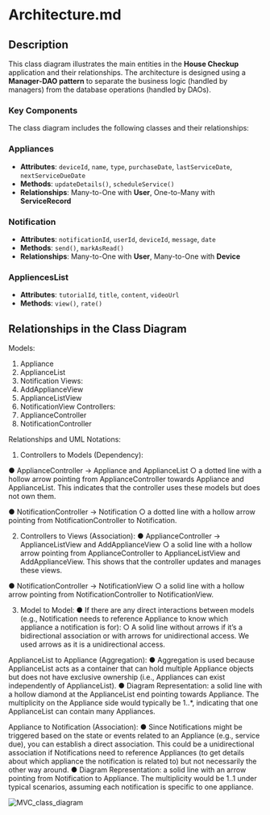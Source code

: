# Architecture.md

## Description

This class diagram illustrates the main entities in the **House Checkup** application and their relationships. The architecture is designed using a **Manager-DAO pattern** to separate the business logic (handled by managers) from the database operations (handled by DAOs).

### **Key Components**

The class diagram includes the following classes and their relationships:


### **Appliances**
- **Attributes**: `deviceId`, `name`, `type`, `purchaseDate`, `lastServiceDate`, `nextServiceDueDate`
- **Methods**: `updateDetails()`, `scheduleService()`
- **Relationships**: Many-to-One with **User**, One-to-Many with **ServiceRecord**

### **Notification**
- **Attributes**: `notificationId`, `userId`, `deviceId`, `message`, `date`
- **Methods**: `send()`, `markAsRead()`
- **Relationships**: Many-to-One with **User**, Many-to-One with **Device**

### **AppliencesList**
- **Attributes**: `tutorialId`, `title`, `content`, `videoUrl`
- **Methods**: `view()`, `rate()`


## **Relationships in the Class Diagram**

Models:
1. Appliance
2. ApplianceList 
3. Notification
Views:
1. AddApplianceView 
2. ApplianceListView 
3. NotificationView
Controllers:
1. ApplianceController
2. NotificationController


Relationships and UML Notations: 
1. Controllers to Models (Dependency):

● ApplianceController -> Appliance and ApplianceList
○ a dotted line with a hollow arrow pointing from ApplianceController towards
Appliance and ApplianceList. This indicates that the controller uses these
models but does not own them. 

● NotificationController -> Notification
○ a dotted line with a hollow arrow pointing from NotificationController to Notification.

2. Controllers to Views (Association):
● ApplianceController -> ApplianceListView and AddApplianceView
○ a solid line with a hollow arrow pointing from ApplianceController to
ApplianceListView and AddApplianceView. This shows that the controller
updates and manages these views. 

● NotificationController -> NotificationView
○ a solid line with a hollow arrow pointing from NotificationController to NotificationView.

3. Model to Model:
● If there are any direct interactions between models (e.g., Notification needs to reference Appliance to know which appliance a notification is for):
○ A solid line without arrows if it’s a bidirectional association or with arrows for unidirectional access. We used arrows as it is a unidirectional access.

ApplianceList to Appliance (Aggregation):
● Aggregation is used because ApplianceList acts as a container that can hold multiple Appliance objects but does not have exclusive ownership (i.e., Appliances can exist independently of ApplianceList).
● Diagram Representation: a solid line with a hollow diamond at the ApplianceList end pointing towards Appliance. The multiplicity on the Appliance side would typically be 1..*, indicating that one ApplianceList can contain many Appliances.

Appliance to Notification (Association):
● Since Notifications might be triggered based on the state or events related to an Appliance (e.g., service due), you can establish a direct association. This could be a unidirectional association if Notifications need to reference Appliances (to get details about which appliance the notification is related to) but not necessarily the other way around.
● Diagram Representation: a solid line with an arrow pointing from Notification to Appliance. The multiplicity would be 1..1 under typical scenarios, assuming each notification is specific to one appliance.

![MVC_class_diagram](https://github.com/user-attachments/assets/04621914-bfc1-4e85-b7ab-21566246cedd)


